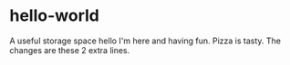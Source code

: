 # hello-world
A useful storage space
hello I'm here and having fun. Pizza is tasty.
The changes are these 2 extra lines.
